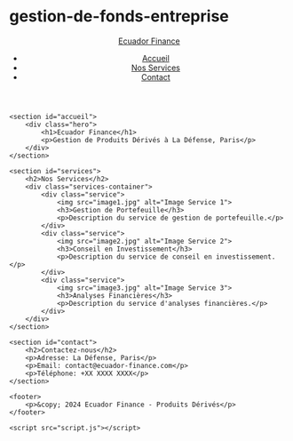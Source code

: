 # gestion-de-fonds-entreprise<!DOCTYPE html>
<html lang="en">
<head>
    <meta charset="UTF-8">
    <meta name="viewport" content="width=device-width, initial-scale=1.0">
    <title>Ecuador Finance - Produits Dérivés</title>
    <link rel="stylesheet" href="styles.css">
</head>
<body>
    <header>
        <nav>
            <div class="logo"><a href="#accueil">Ecuador Finance</a></div>
            <ul>
                <li><a href="#accueil">Accueil</a></li>
                <li><a href="#services">Nos Services</a></li>
                <li><a href="#contact">Contact</a></li>
            </ul>
        </nav>
    </header>

    <section id="accueil">
        <div class="hero">
            <h1>Ecuador Finance</h1>
            <p>Gestion de Produits Dérivés à La Défense, Paris</p>
        </div>
    </section>

    <section id="services">
        <h2>Nos Services</h2>
        <div class="services-container">
            <div class="service">
                <img src="image1.jpg" alt="Image Service 1">
                <h3>Gestion de Portefeuille</h3>
                <p>Description du service de gestion de portefeuille.</p>
            </div>
            <div class="service">
                <img src="image2.jpg" alt="Image Service 2">
                <h3>Conseil en Investissement</h3>
                <p>Description du service de conseil en investissement.</p>
            </div>
            <div class="service">
                <img src="image3.jpg" alt="Image Service 3">
                <h3>Analyses Financières</h3>
                <p>Description du service d'analyses financières.</p>
            </div>
        </div>
    </section>

    <section id="contact">
        <h2>Contactez-nous</h2>
        <p>Adresse: La Défense, Paris</p>
        <p>Email: contact@ecuador-finance.com</p>
        <p>Téléphone: +XX XXXX XXXX</p>
    </section>

    <footer>
        <p>&copy; 2024 Ecuador Finance - Produits Dérivés</p>
    </footer>

    <script src="script.js"></script>
</body>
</html>

